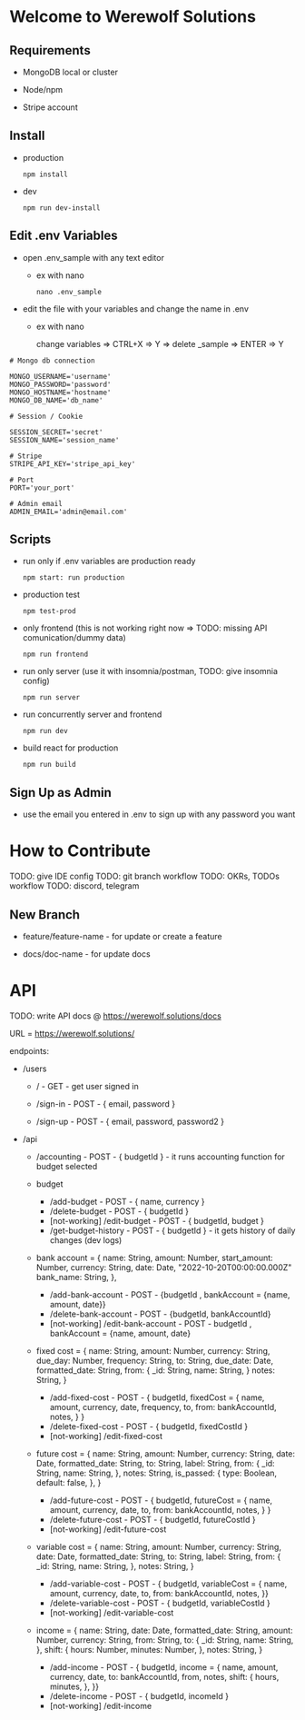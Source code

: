 # Welcome to Werewolf Solutions

## Requirements

- MongoDB local or cluster

- Node/npm

- Stripe account

## Install

- production

  `npm install`

- dev

  `npm run dev-install`

## Edit .env Variables

- open .env_sample with any text editor

  - ex with nano

    `nano .env_sample`

- edit the file with your variables and change the name in .env

  - ex with nano

    change variables => CTRL+X => Y => delete \_sample => ENTER => Y

```
# Mongo db connection

MONGO_USERNAME='username'
MONGO_PASSWORD='password'
MONGO_HOSTNAME='hostname'
MONGO_DB_NAME='db_name'

# Session / Cookie

SESSION_SECRET='secret'
SESSION_NAME='session_name'

# Stripe
STRIPE_API_KEY='stripe_api_key'

# Port
PORT='your_port'

# Admin email
ADMIN_EMAIL='admin@email.com'
```

## Scripts

- run only if .env variables are production ready

  `npm start: run production`

- production test

  `npm test-prod`

- only frontend (this is not working right now => TODO: missing API comunication/dummy data)

  `npm run frontend`

- run only server (use it with insomnia/postman, TODO: give insomnia config)

  `npm run server`

- run concurrently server and frontend

  `npm run dev`

- build react for production

  `npm run build`

## Sign Up as Admin

- use the email you entered in .env to sign up with any password you want

# How to Contribute

TODO: give IDE config
TODO: git branch workflow
TODO: OKRs, TODOs workflow
TODO: discord, telegram

## New Branch

- feature/feature-name - for update or create a feature

- docs/doc-name - for update docs

# API

TODO: write API docs @ https://werewolf.solutions/docs

URL = https://werewolf.solutions/

endpoints:

- /users

  - / - GET - get user signed in

  - /sign-in - POST - { email, password }

  - /sign-up - POST - { email, password, password2 }

- /api

  - /accounting - POST - { budgetId } - it runs accounting function for budget selected

  - budget

    - /add-budget - POST - { name, currency }
    - /delete-budget - POST - { budgetId }
    - [not-working] /edit-budget - POST - { budgetId, budget }
    - /get-budget-history - POST - { budgetId } - it gets history of daily changes (dev logs)

  - bank account = {
    name: String,
    amount: Number,
    start_amount: Number,
    currency: String,
    date: Date, "2022-10-20T00:00:00.000Z"
    bank_name: String,
    },

    - /add-bank-account - POST - {budgetId , bankAccount = {name, amount, date}}
    - /delete-bank-account - POST - {budgetId, bankAccountId}
    - [not-working] /edit-bank-account - POST - budgetId , bankAccount = {name, amount, date}

  - fixed cost = {
    name: String,
    amount: Number,
    currency: String,
    due_day: Number,
    frequency: String,
    to: String,
    due_date: Date,
    formatted_date: String,
    from: {
    \_id: String,
    name: String,
    }
    notes: String,
    }

    - /add-fixed-cost - POST - { budgetId, fixedCost = {
      name,
      amount,
      currency,
      date,
      frequency,
      to,
      from: bankAccountId,
      notes,
      } }
    - /delete-fixed-cost - POST - { budgetId, fixedCostId }
    - [not-working] /edit-fixed-cost

  - future cost = {
    name: String,
    amount: Number,
    currency: String,
    date: Date,
    formatted_date: String,
    to: String,
    label: String,
    from: {
    \_id: String,
    name: String,
    },
    notes: String,
    is_passed: {
    type: Boolean,
    default: false,
    },
    }

    - /add-future-cost - POST - { budgetId, futureCost = {
      name,
      amount,
      currency,
      date,
      to,
      from: bankAccountId,
      notes,
      } }
    - /delete-future-cost - POST - { budgetId, futureCostId }
    - [not-working] /edit-future-cost

  - variable cost = {
    name: String,
    amount: Number,
    currency: String,
    date: Date,
    formatted_date: String,
    to: String,
    label: String,
    from: {
    \_id: String,
    name: String,
    },
    notes: String,
    }

    - /add-variable-cost - POST - { budgetId, variableCost = {
      name,
      amount,
      currency,
      date,
      to,
      from: bankAccountId,
      notes,
      }}
    - /delete-variable-cost - POST - { budgetId, variableCostId }
    - [not-working] /edit-variable-cost

  - income = {
    name: String,
    date: Date,
    formatted_date: String,
    amount: Number,
    currency: String,
    from: String,
    to: {
    \_id: String,
    name: String,
    },
    shift: {
    hours: Number,
    minutes: Number,
    },
    notes: String,
    }

    - /add-income - POST - { budgetId, income = {
      name,
      amount,
      currency,
      date,
      to: bankAccountId,
      from,
      notes,
      shift: {
      hours,
      minutes,
      },
      }}
    - /delete-income - POST - { budgetId, incomeId }
    - [not-working] /edit-income
